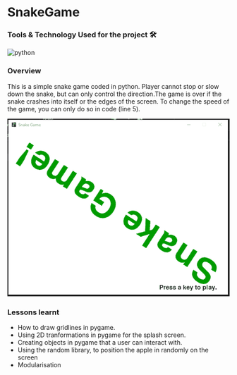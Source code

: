 # SnakeGame

### Tools & Technology Used for the project 🛠
 <p align="left">
    <img src="https://www.vectorlogo.zone/logos/python/python-icon.svg" alt="python" width="40" height="40"/>
 </p>

### Overview
 <p align="left">
    This is a simple snake game coded in python. Player cannot stop or slow down the snake, but can only control the direction.The game is over if the snake crashes into itself or the edges of the screen. To change the speed of the game, you can only do so in code (line 5).
 </p>



<p align="left">
  <img src="https://github.com/TOLANY-LANNIE/SnakeGame/blob/master/img/Animation.gif"/>
</p>

 ### Lessons learnt
  - How to draw gridlines in pygame.
  - Using 2D tranformations in pygame for the splash screen.
  - Creating objects in pygame that a user can interact with.
  - Using the random library, to position the apple in randomly on the screen
  - Modularisation


